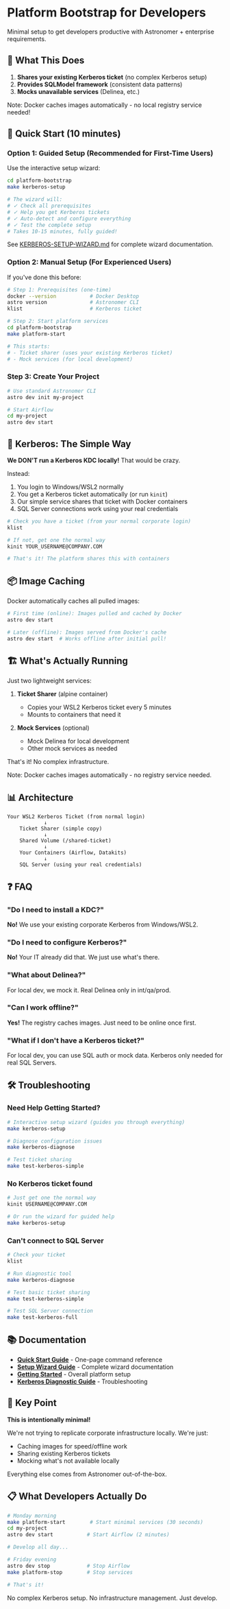 # Platform Bootstrap for Developers

Minimal setup to get developers productive with Astronomer + enterprise requirements.

## 🎯 What This Does

1. **Shares your existing Kerberos ticket** (no complex Kerberos setup)
2. **Provides SQLModel framework** (consistent data patterns)
3. **Mocks unavailable services** (Delinea, etc.)

Note: Docker caches images automatically - no local registry service needed!

## 🚀 Quick Start (10 minutes)

### Option 1: Guided Setup (Recommended for First-Time Users)

Use the interactive setup wizard:

```bash
cd platform-bootstrap
make kerberos-setup

# The wizard will:
# ✓ Check all prerequisites
# ✓ Help you get Kerberos tickets
# ✓ Auto-detect and configure everything
# ✓ Test the complete setup
# Takes 10-15 minutes, fully guided!
```

See [KERBEROS-SETUP-WIZARD.md](./KERBEROS-SETUP-WIZARD.md) for complete wizard documentation.

### Option 2: Manual Setup (For Experienced Users)

If you've done this before:

```bash
# Step 1: Prerequisites (one-time)
docker --version           # Docker Desktop
astro version              # Astronomer CLI
klist                      # Kerberos ticket

# Step 2: Start platform services
cd platform-bootstrap
make platform-start

# This starts:
# - Ticket sharer (uses your existing Kerberos ticket)
# - Mock services (for local development)
```

### Step 3: Create Your Project

```bash
# Use standard Astronomer CLI
astro dev init my-project

# Start Airflow
cd my-project
astro dev start
```

## 🔐 Kerberos: The Simple Way

**We DON'T run a Kerberos KDC locally!** That would be crazy.

Instead:
1. You login to Windows/WSL2 normally
2. You get a Kerberos ticket automatically (or run `kinit`)
3. Our simple service shares that ticket with Docker containers
4. SQL Server connections work using your real credentials

```bash
# Check you have a ticket (from your normal corporate login)
klist

# If not, get one the normal way
kinit YOUR_USERNAME@COMPANY.COM

# That's it! The platform shares this with containers
```

## 📦 Image Caching

Docker automatically caches all pulled images:

```bash
# First time (online): Images pulled and cached by Docker
astro dev start

# Later (offline): Images served from Docker's cache
astro dev start  # Works offline after initial pull!
```

## 🏗️ What's Actually Running

Just two lightweight services:

1. **Ticket Sharer** (alpine container)
   - Copies your WSL2 Kerberos ticket every 5 minutes
   - Mounts to containers that need it

2. **Mock Services** (optional)
   - Mock Delinea for local development
   - Other mock services as needed

That's it! No complex infrastructure.

Note: Docker caches images automatically - no registry service needed.

## 📊 Architecture

```
Your WSL2 Kerberos Ticket (from normal login)
            ↓
    Ticket Sharer (simple copy)
            ↓
    Shared Volume (/shared-ticket)
            ↓
    Your Containers (Airflow, Datakits)
            ↓
    SQL Server (using your real credentials)
```

## ❓ FAQ

### "Do I need to install a KDC?"
**No!** We use your existing corporate Kerberos from Windows/WSL2.

### "Do I need to configure Kerberos?"
**No!** Your IT already did that. We just use what's there.

### "What about Delinea?"
For local dev, we mock it. Real Delinea only in int/qa/prod.

### "Can I work offline?"
**Yes!** The registry caches images. Just need to be online once first.

### "What if I don't have a Kerberos ticket?"
For local dev, you can use SQL auth or mock data. Kerberos only needed for real SQL Servers.

## 🛠️ Troubleshooting

### Need Help Getting Started?

```bash
# Interactive setup wizard (guides you through everything)
make kerberos-setup

# Diagnose configuration issues
make kerberos-diagnose

# Test ticket sharing
make test-kerberos-simple
```

### No Kerberos ticket found

```bash
# Just get one the normal way
kinit USERNAME@COMPANY.COM

# Or run the wizard for guided help
make kerberos-setup
```

### Can't connect to SQL Server

```bash
# Check your ticket
klist

# Run diagnostic tool
make kerberos-diagnose

# Test basic ticket sharing
make test-kerberos-simple

# Test SQL Server connection
make test-kerberos-full
```

## 📚 Documentation

- **[Quick Start Guide](./KERBEROS-QUICK-START.md)** - One-page command reference
- **[Setup Wizard Guide](./KERBEROS-SETUP-WIZARD.md)** - Complete wizard documentation
- **[Getting Started](../docs/getting-started-simple.md)** - Overall platform setup
- **[Kerberos Diagnostic Guide](../docs/kerberos-diagnostic-guide.md)** - Troubleshooting

## 🎯 Key Point

**This is intentionally minimal!**

We're not trying to replicate corporate infrastructure locally. We're just:
- Caching images for speed/offline work
- Sharing existing Kerberos tickets
- Mocking what's not available locally

Everything else comes from Astronomer out-of-the-box.

## 📋 What Developers Actually Do

```bash
# Monday morning
make platform-start        # Start minimal services (30 seconds)
cd my-project
astro dev start           # Start Airflow (2 minutes)

# Develop all day...

# Friday evening
astro dev stop            # Stop Airflow
make platform-stop        # Stop services

# That's it!
```

No complex Kerberos setup. No infrastructure management. Just develop.
